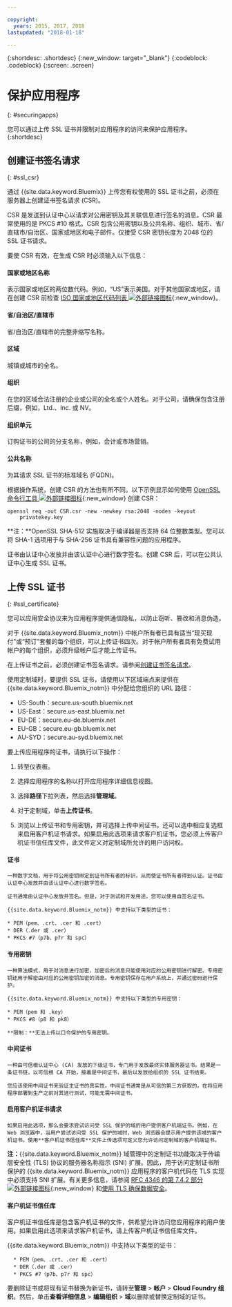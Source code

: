 ```yaml
---

copyright:
  years: 2015, 2017, 2018
lastupdated: "2018-01-18"

---
```


{:shortdesc: .shortdesc}
{:new_window: target="_blank"}
{:codeblock: .codeblock}
{:screen: .screen}

# 保护应用程序
{: #securingapps}


您可以通过上传 SSL 证书并限制对应用程序的访问来保护应用程序。
{:shortdesc}

## 创建证书签名请求
{: #ssl_csr}

通过 {{site.data.keyword.Bluemix}} 上传您有权使用的 SSL 证书之前，必须在服务器上创建证书签名请求 (CSR)。

CSR 是发送到认证中心以请求对公用密钥及其关联信息进行签名的消息。CSR 最常使用的是 PKCS #10 格式。CSR 包含公用密钥以及公共名称、组织、城市、省/直辖市/自治区、国家或地区和电子邮件。仅接受 CSR 密钥长度为 2048 位的 SSL 证书请求。

要使 CSR 有效，在生成 CSR 时必须输入以下信息：

#### 国家或地区名称

  表示国家或地区的两位数代码。例如，“US”表示美国。对于其他国家或地区，请在创建 CSR 前检查 [ISO 国家或地区代码列表 ![外部链接图标](../icons/launch-glyph.svg "外部链接图标")](https://www.iso.org/obp/ui/#search){:new_window}。

#### 省/自治区/直辖市

  省/自治区/直辖市的完整非缩写名称。

#### 区域

  城镇或城市的全名。

#### 组织

  在您的区域合法注册的企业或公司的全名或个人姓名。对于公司，请确保包含注册后缀，例如，Ltd.、Inc. 或 NV。

#### 组织单元

  订购证书的公司的分支名称，例如，会计或市场营销。

#### 公共名称

  为其请求 SSL 证书的标准域名 (FQDN)。

根据操作系统，创建 CSR 的方法也有所不同。以下示例显示如何使用 [OpenSSL 命令行工具 ![外部链接图标](../icons/launch-glyph.svg "外部链接图标")](http://www.openssl.org/){:new_window} 创建 CSR：

```
openssl req -out CSR.csr -new -newkey rsa:2048 -nodes -keyout
    privatekey.key
```

**注：**OpenSSL SHA-512 实施取决于编译器是否支持 64 位整数类型。您可以将 SHA-1 选项用于与 SHA-256 证书具有兼容性问题的应用程序。

证书由认证中心发放并由该认证中心进行数字签名。创建 CSR 后，可以在公共认证中心生成 SSL 证书。

## 上传 SSL 证书
{: #ssl_certificate}

您可以应用安全协议来为应用程序提供通信隐私，以防止窃听、篡改和消息伪造。

对于 {{site.data.keyword.Bluemix_notm}} 中帐户所有者已具有适当“现买现付”或“预订”套餐的每个组织，可以上传证书四次。对于帐户所有者具有免费试用帐户的每个组织，必须升级帐户后才能上传证书。

在上传证书之前，必须创建证书签名请求。请参阅[创建证书签名请求](#ssl_csr)。

使用定制域时，要提供 SSL 证书，请使用以下区域端点来提供在 {{site.data.keyword.Bluemix_notm}} 中分配给您组织的 URL 路径：

  * US-South：secure.us-south.bluemix.net
  * US-East：secure.us-east.bluemix.net
  * EU-DE：secure.eu-de.bluemix.net
  * EU-GB：secure.eu-gb.bluemix.net
  * AU-SYD：secure.au-syd.bluemix.net


要上传应用程序的证书，请执行以下操作：

1. 转至仪表板。

2. 选择应用程序的名称以打开应用程序详细信息视图。

3. 选择**路径**下拉列表，然后选择**管理域**。

3. 对于定制域，单击**上传证书**。

4. 浏览以上传证书和专用密钥，并可选择上传中间证书。还可以选中相应复选框来启用客户机证书请求。如果启用此选项来请求客户机证书，您必须上传客户机证书信任库文件，此文件定义对定制域所允许的用户访问权。

  #### 证书

    一种数字文档，用于将公用密钥绑定到证书所有者的标识，从而使证书所有者得到认证。证书由认证中心发放并由该认证中心进行数字签名。

    证书通常由认证中心发放并签名。但是，对于测试和开发用途，您可以使用自签名证书。

    {{site.data.keyword.Bluemix_notm}} 中支持以下类型的证书：

	* PEM（pem、.crt、.cer 和 .cert）
	* DER（.der 或 .cer）
	* PKCS #7（p7b、p7r 和 spc）

  #### 专用密钥

    一种算法模式，用于对消息进行加密，加密后的消息只能使用对应的公用密钥进行解密。专用密钥还用于解密由对应的公用密钥加密的消息。专用密钥保存在用户系统上，并通过密码进行保护。

    {{site.data.keyword.Bluemix_notm}} 中支持以下类型的专用密钥：

    * PEM（pem 和 .key） 
    * PKCS #8（p8 和 pk8）

    **限制：**无法上传以口令保护的专用密钥。

  #### 中间证书

    一种由可信根认证中心 (CA) 发放的下级证书，专门用于发放最终实体服务器证书。结果是一条证书链，以可信根 CA 开始，接着是中间证书，最后以发放给组织的 SSL 证书结束。

    您应该使用中间证书来验证主证书的真实性。中间证书通常是从可信的第三方获取的。在将应用程序部署到生产之前对其进行测试，可能无需中间证书。

  #### 启用客户机证书请求

    如果启用此选项，那么会要求尝试访问受 SSL 保护的域的用户提供客户机端证书。例如，在 Web 浏览器中，当用户尝试访问受 SSL 保护的域时，Web 浏览器会提示用户提供该域的客户机证书。使用**客户机证书信任库**文件上传选项可定义您允许访问定制域的客户机端证书。

  **注：**{{site.data.keyword.Bluemix_notm}} 域管理中的定制证书功能取决于传输层安全性 (TLS) 协议的服务器名称指示 (SNI) 扩展。因此，用于访问定制证书所保护的 {{site.data.keyword.Bluemix_notm}}
应用程序的客户机代码在 TLS 实现中必须支持 SNI 扩展。有关更多信息，请参阅 [RFC 4346 的第 7.4.2 部分 ![外部链接图标](../icons/launch-glyph.svg "外部链接图标")](http://tools.ietf.org/html/rfc4346#section-7.4.2){:new_window} 和[使用 TLS 确保数据安全](/docs/get-support/appsectls.html)。

  #### 客户机证书信任库

  客户机证书信任库是包含客户机证书的文件，供希望允许访问您应用程序的用户使用。如果启用此选项来请求客户机证书，请上传客户机证书信任库文件。

   {{site.data.keyword.Bluemix_notm}} 中支持以下类型的证书：

      * PEM（pem、.crt、.cer 和 .cert）
	  * DER（.der 或 .cer）
      * PKCS #7（p7b、p7r 和 spc）

要删除证书或将现有证书替换为新证书，请转至**管理** > **帐户** > **Cloud Foundry 组织**。然后，单击**查看详细信息** > **编辑组织** > **域**以删除或替换定制域的证书。
